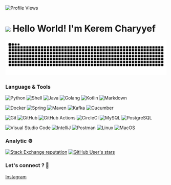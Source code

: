 ![Profile Views](https://komarev.com/ghpvc/?username=GuillaumeFalourd&color=blue)

<h1><img src="https://emojis.slackmojis.com/emojis/images/1531849430/4246/blob-sunglasses.gif?1531849430" width="30"/> Hello World! I'm Kerem Charyyef </h1>

![Snake animation](https://github.com/GuillaumeFalourd/GuillaumeFalourd/blob/output/github-contribution-grid-snake.svg)

### Language & Tools

![Python](https://img.shields.io/badge/-Python-05122A?style=flat&logo=python) ![Shell](https://img.shields.io/badge/Shell-05122A?style=flat&logo=gnu-bash&logoColor=white) ![Java](https://img.shields.io/badge/-Java-05122A?style=flat&logo=Java&logoColor=white) ![Golang](https://img.shields.io/badge/-Golang-05122A?style=flat&logo=go&logoColor=white) ![Kotlin](https://img.shields.io/badge/-Kotlin-05122A?style=flat&logo=kotlin) ![Markdown](https://img.shields.io/badge/-Markdown-05122A?style=flat&logo=markdown)&nbsp;

![Docker](https://img.shields.io/badge/-Docker-05122A?style=flat&logo=docker) ![Spring](https://img.shields.io/badge/-Spring-05122A?style=flat&logo=spring&logoColor=white) ![Maven](https://img.shields.io/badge/-Maven-05122A?style=flat&logo=apache-maven&logoColor=white) ![Kafka](https://img.shields.io/badge/-Kafka-05122A?style=flat&logo=apache-kafka) ![Cucumber](https://img.shields.io/badge/-Cucumber-05122A?style=flat&logo=cucumber)&nbsp;

![Git](https://img.shields.io/badge/-Git-05122A?style=flat&logo=git) ![GitHub](https://img.shields.io/badge/-GitHub-05122A?style=flat&logo=github) ![GitHub Actions](https://img.shields.io/badge/GitHub%20Actions%20-05122A?style=flat&logo=github-actions&logoColor=white) ![CircleCI](https://img.shields.io/badge/CircleCI-05122A?style=flat&logo=circleci&logoColor=white) ![MySQL](https://img.shields.io/badge/-MySQL-05122A?style=flat&logo=mysql&logoColor=white) ![PostgreSQL](https://img.shields.io/badge/-PostgreSQL-05122A?style=flat&logo=postgresql)&nbsp;

![Visual Studio Code](https://img.shields.io/badge/-Visual%20Studio%20Code-05122A?style=flat&logo=visual-studio-code&logoColor=007ACC) ![IntelliJ](https://img.shields.io/badge/-IntelliJ-05122A?style=flat&logo=jetbrains) ![Postman](https://img.shields.io/badge/-Postman-05122A?style=flat&logo=postman) ![Linux](https://img.shields.io/badge/-Linux-05122A?style=flat&logo=linux&logoColor=white) ![MacOS](https://img.shields.io/badge/-MacOS-05122A?style=flat&logo=apple)&nbsp;

### Analytic ⚙️

[![Stack Exchange reputation](https://img.shields.io/stackexchange/stackoverflow/r/8496462?color=orange&label=StackOverflow&logo=stackoverflow&style=flat-square)](https://stackoverflow.com/users/8496462)
[![GitHub User's stars](https://img.shields.io/github/stars/GuillaumeFalourd?color=green&label=GitHub%20Stars&logo=github&style=flat-square)](https://github.com/GuillaumeFalourd?tab=repositories&q=&type=public&language=&sort=stargazers)  

### Let's connect ? 🤝

<p align="left">
<a href="https://instagram.com/keremcharyyev">Instagram</a>
</p>
